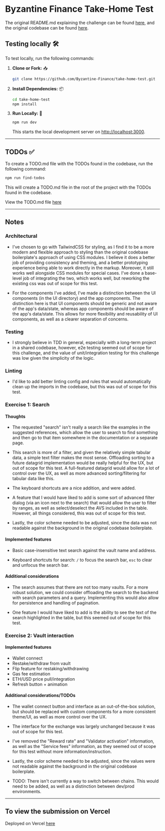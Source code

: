 # Byzantine Finance Take-Home Test

The original README.md explaining the challenge can be found [here](./docs/README.md), and the original codebase can be found [here](https://github.com/Byzantine-Finance/take-home-test).

## Testing locally 🛠️

To test locally, run the following commands:

1. **Clone or Fork:** 📥

   ```bash
   git clone https://github.com/Byzantine-Finance/take-home-test.git
   ```

2. **Install Dependencies:** 📦

   ```bash
   cd take-home-test
   npm install
   ```

3. **Run Locally:** 🚀

   ```bash
   npm run dev
   ```

   This starts the local development server on [http://localhost:3000](http://localhost:3000).

---

## TODOs ✅

To create a TODO.md file with the TODOs found in the codebase, run the following command:

```bash
npm run find-todos
```

This will create a TODO.md file in the root of the project with the TODOs found in the codebase.

View the TODO.md file [here](./TODO.md)

---

## Notes

### Architectural

* I've chosen to go with TailwindCSS for styling, as I find it to be a more modern and flexible approach to styling than the original codebase boilerplate's approach of using CSS modules. I believe it does a better job of providing consistency and theming, and a better prototyping experience being able to work directly in the markup. Moreover, it still works well alongside CSS modules for special cases. I've done a base-level job of integrating the two, which works well, but reworking the existing css was out of scope for this test.

* For the components I've added, I've made a distinction between the UI components (in the UI directory) and the app components. The distinction here is that UI components should be generic and not aware of the app's data/state, whereas app components should be aware of the app's data/state. This allows for more flexibility and reusability of UI components, as well as a clearer separation of concerns.

### Testing

* I strongly believe in TDD in general, especially with a long-term project in a shared codebase, however, e2e testing seemed out of scope for this challenge, and the value of unit/integration testing for this challenge was low given the simplicity of the logic.

### Linting

* I'd like to add better linting config and rules that would automatically clean up the imports in the codebase, but this was out of scope for this test.

### Exercise 1: Search

#### Thoughts

* The requested "search" isn't really a search like the examples in the suggested references, which allow the user to search to find something and then go to that item somewhere in the documentation or a separate page.

* This search is more of a filter, and given the relatively simple tabular data, a simple text filter makes the most sense. Offloading sorting to a future datagrid implementation would be really helpful for the UX, but out of scope for this test. A full-featured datagrid would allow for a lot of control over the UX, as well as more advanced sorting/filtering for tabular data like this.

* The keyboard shortcuts are a nice addition, and were added.

* A feature that I would have liked to add is some sort of advanced filter dialog (via an icon next to the search) that would allow the user to filter by ranges, as well as select/deselect the AVS included in the table. However, all things considered, this was out of scope for this test.

* Lastly, the color scheme needed to be adjusted, since the data was not readable against the background in the original codebase boilerplate.

#### Implemented features

* Basic case-insensitive text search against the vault name and address.

* Keyboard shortcuts for search: `/` to focus the search bar, `esc` to clear and unfocus the search bar.

#### Additional considerations

* The search assumes that there are not too many vaults. For a more robust solution, we could consider offloading the search to the backend with search parameters and a query. Implementing this would also allow for persistence and handling of pagination.

* One feature I would have liked to add is the ability to see the text of the search highlighted in the table, but this seemed out of scope for this test.

### Exercise 2: Vault interaction

#### Implemented features

* Wallet connect
* Restake/withdraw from vault
* Flip feature for restaking/withdrawing
* Gas fee estimation
* ETH/USD price pull/integration
* Refresh button + animation

#### Additional considerations/TODOs

* The wallet connect button and interface as an out-of-the-box solution, but should be replaced with custom components for a more consistent theme/UI, as well as more control over the UX.

* The interface for the exchange was largely unchanged because it was out of scope for this test.

* I've removed the "Reward rate" and "Validator activation" information, as well as the "Service fees" information, as they seemed out of scope for this test without more information/instruction.

* Lastly, the color scheme needed to be adjusted, since the values were not readable against the background in the original codebase boilerplate.

* TODO: There isn't currently a way to switch between chains. This would need to be added, as well as a distinction between dev/prod environments.

---

## To view the submission on Vercel

Deployed on Vercel [here](https://byzantine-finance-take-home-test.vercel.app/)
